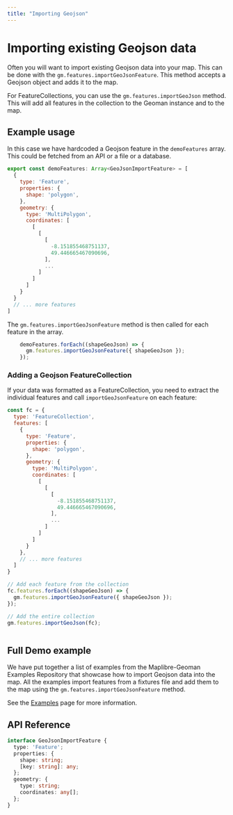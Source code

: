```yaml
---
title: "Importing Geojson"
---
```


# Importing existing Geojson data

Often you will want to import existing Geojson data into your map. This can be done with the `gm.features.importGeoJsonFeature`. This method accepts a Geojson object and adds it to the map.

For FeatureCollections, you can use the `gm.features.importGeoJson` method. This will add all features in the collection to the Geoman instance and to the map.

## Example usage
In this case we have hardcoded a Geojson feature in the `demoFeatures` array. This could be fetched from an API or a file or a database.

```js
export const demoFeatures: Array<GeoJsonImportFeature> = [
  {
    type: 'Feature',
    properties: {
      shape: 'polygon',
    },
    geometry: {
      type: 'MultiPolygon',
      coordinates: [
        [
          [
            [
              -8.151855468751137,
              49.446665467090696,
            ],
            ...
          ]
        ]
      ]
    }
  }
  // ... more features
]
```

The `gm.features.importGeoJsonFeature` method is then called for each feature in the array.


```js
    demoFeatures.forEach((shapeGeoJson) => {
      gm.features.importGeoJsonFeature({ shapeGeoJson });
    });
```

### Adding a Geojson FeatureCollection

If your data was formatted as a FeatureCollection, you need to extract the individual features and call `importGeoJsonFeature` on each feature:

```js
const fc = {
  type: 'FeatureCollection',
  features: [
    {
      type: 'Feature',
      properties: {
        shape: 'polygon',
      },
      geometry: {
        type: 'MultiPolygon',
        coordinates: [
          [
            [
              [
                -8.151855468751137,
                49.446665467090696,
              ],
              ...
            ]
          ]
        ]
      }
    },
    // ... more features
  ]
}

// Add each feature from the collection
fc.features.forEach((shapeGeoJson) => {
  gm.features.importGeoJsonFeature({ shapeGeoJson });
});

// Add the entire collection
gm.features.importGeoJson(fc);

```

```js

```
## Full Demo example

We have put together a list of examples from the Maplibre-Geoman Examples Repository that showcase how to import Geojson data into the map. All the examples import features from a fixtures file and add them to the map using the `gm.features.importGeoJsonFeature` method.

See the [Examples](/examples) page for more information.

## API Reference

```ts
interface GeoJsonImportFeature {
  type: 'Feature';
  properties: {
    shape: string;
    [key: string]: any;
  };
  geometry: {
    type: string;
    coordinates: any[];
  };
}
```